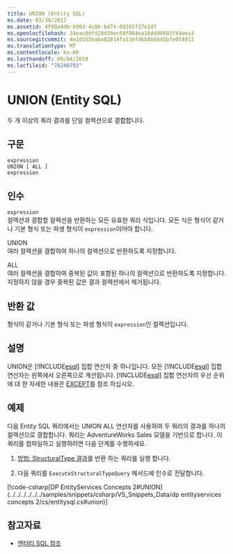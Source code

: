```yaml
---
title: UNION (Entity SQL)
ms.date: 03/30/2017
ms.assetid: df98a4db-b00d-4c8b-bd74-0d285f27e1df
ms.openlocfilehash: 34eac0dfd28d39ec68f084ea10dd46693f44eea3
ms.sourcegitcommit: 4e2d355baba82814fa53efd6b8bbb45bfe054d11
ms.translationtype: MT
ms.contentlocale: ko-KR
ms.lasthandoff: 09/04/2019
ms.locfileid: "70248793"
---
```

# <a name="union-entity-sql"></a>UNION (Entity SQL)
두 개 이상의 쿼리 결과를 단일 컬렉션으로 결합합니다.  
  
## <a name="syntax"></a>구문  
  
```  
expression  
UNION [ ALL ]  
expression  
```  
  
## <a name="arguments"></a>인수  
 `expression`  
 컬렉션과 결합할 컬렉션을 반환하는 모든 유효한 쿼리 식입니다. 모든 식은 형식이 같거나 기본 형식 또는 파생 형식이 `expression`이어야 합니다.  
  
 UNION  
 여러 컬렉션을 결합하여 하나의 컬렉션으로 반환하도록 지정합니다.  
  
 ALL  
 여러 컬렉션을 결합하여 중복된 값이 포함된 하나의 컬렉션으로 반환하도록 지정합니다. 지정하지 않을 경우 중복된 값은 결과 컬렉션에서 제거됩니다.  
  
## <a name="return-value"></a>반환 값  
 형식이 같거나 기본 형식 또는 파생 형식이 `expression`인 컬렉션입니다.  
  
## <a name="remarks"></a>설명  
 UNION은 [!INCLUDE[esql](../../../../../../includes/esql-md.md)] 집합 연산자 중 하나입니다. 모든 [!INCLUDE[esql](../../../../../../includes/esql-md.md)] 집합 연산자는 왼쪽에서 오른쪽으로 계산됩니다. [!INCLUDE[esql](../../../../../../includes/esql-md.md)] 집합 연산자의 우선 순위에 대 한 자세한 내용은 [EXCEPT](except-entity-sql.md)를 참조 하십시오.  
  
## <a name="example"></a>예제  
 다음 Entity SQL 쿼리에서는 UNION ALL 연산자를 사용하여 두 쿼리의 결과를 하나의 컬렉션으로 결합합니다. 쿼리는 AdventureWorks Sales 모델을 기반으로 합니다. 이 쿼리를 컴파일하고 실행하려면 다음 단계를 수행하세요.  
  
1. [방법: StructuralType 결과](../how-to-execute-a-query-that-returns-structuraltype-results.md)를 반환 하는 쿼리를 실행 합니다.  
  
2. 다음 쿼리를 `ExecuteStructuralTypeQuery` 메서드에 인수로 전달합니다.  
  
 [!code-csharp[DP EntityServices Concepts 2#UNION](../../../../../../samples/snippets/csharp/VS_Snippets_Data/dp entityservices concepts 2/cs/entitysql.cs#union)]  
  
## <a name="see-also"></a>참고자료

- [엔터티 SQL 참조](entity-sql-reference.md)
